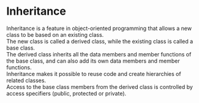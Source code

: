# Inheritance

Inheritance is a feature in object-oriented programming that allows a new class to be based on an existing class.     
The new class is called a derived class, while the existing class is called a base class.     
The derived class inherits all the data members and member functions of the base class, and can also add its own data members and member functions.    
Inheritance makes it possible to reuse code and create hierarchies of related classes.    
Access to the base class members from the derived class is controlled by access specifiers (public, protected or private).    
